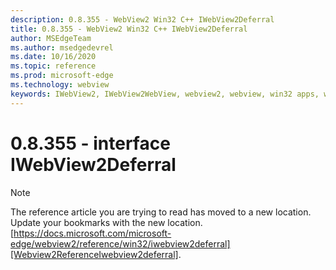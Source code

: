```yaml
---
description: 0.8.355 - WebView2 Win32 C++ IWebView2Deferral
title: 0.8.355 - WebView2 Win32 C++ IWebView2Deferral
author: MSEdgeTeam
ms.author: msedgedevrel
ms.date: 10/16/2020
ms.topic: reference
ms.prod: microsoft-edge
ms.technology: webview
keywords: IWebView2, IWebView2WebView, webview2, webview, win32 apps, win32, edge
---
```


# 0.8.355 - interface IWebView2Deferral 

> [!NOTE]
> The reference article you are trying to read has moved to a new location.  
> Update your bookmarks with the new location.  
> [https://docs.microsoft.com/microsoft-edge/webview2/reference/win32/iwebview2deferral][Webview2ReferenceIwebview2deferral].  

[Webview2ReferenceIwebview2deferral]: /microsoft-edge/webview2/reference/win32/iwebview2deferral "interface IWebView2Deferral | Microsoft Docs"
